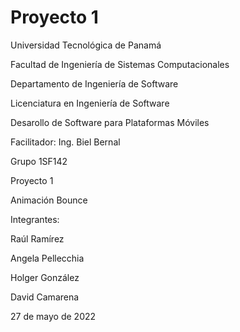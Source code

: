 # Proyecto 1
Universidad Tecnológica de Panamá 

Facultad de Ingeniería de Sistemas Computacionales

Departamento de Ingeniería de Software

Licenciatura en Ingeniería de Software


Desarollo de Software para Plataformas Móviles 


Facilitador: Ing. Biel Bernal


Grupo 1SF142


Proyecto 1 

Animación Bounce



Integrantes: 

Raúl Ramírez

Angela Pellecchia 

Holger González 

David Camarena



27 de mayo de 2022
